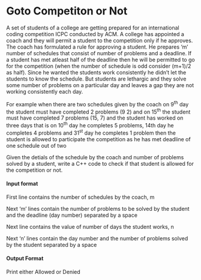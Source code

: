 # Goto Competiton or Not

A set of students of a college are getting prepared for an international coding
competition ICPC conducted by ACM. A college has appointed a coach and they
will permit a student to the competition only if he approves. The coach has
formulated a rule for approving a student. He prepares ‘m’ number of schedules
that consist of number of problems and a deadline. If a student has met atleast
half of the deadline then he will be permitted to go for the competition (when
the number of schedule is odd consider (m+1)/2 as half). Since he wanted the
students work consistently he didn’t let the students to know the schedule. But
students are lethargic and they solve some number of problems on a particular
day and leaves a gap they are not working consistently each day.

For example when there are two schedules given by the coach on 9<sup>th</sup> day the student 
must have completed 2 problems (9 2) and on 15<sup>th</sup> the student must have completed 7 
problems (15, 7) and the student has worked on three days that is on 10<sup>th</sup> day 
he completes 5 problems, 14th day he completes 4 problems and 31<sup>st</sup> day he 
completes 1 problem then the student is allowed to participate the competition as 
he has met deadline of one schedule out of two

Given the detials of the schedule by the coach and number of problems solved
by a student, write a C++ code to check if that student is allowed for the
competition or not.

#### Input format

First line contains the number of schedules by the coach, m

Next ‘m’ lines contain the number of problems to be solved by the student and
the deadline (day number) separated by a space

Next line contains the value of number of days the student works, n

Next ‘n’ lines contain the day number and the number of problems solved by the
student separated by a space

#### Output Format

Print either Allowed or Denied